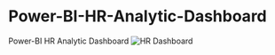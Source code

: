 # Power-BI-HR-Analytic-Dashboard
Power-BI HR Analytic Dashboard
![HR Dashboard](https://github.com/bariaakash/Power-BI-HR-Analytic-Dashboard/blob/main/Hr%20Analytics%20Dashboard)
